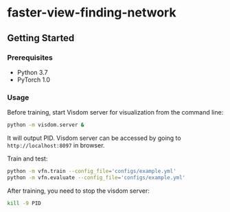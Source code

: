 # faster-view-finding-network

## Getting Started

### Prerequisites

- Python 3.7
- PyTorch 1.0

### Usage

Before training, start Visdom server for visualization from the command 
line:

```bash
python -m visdom.server &
```

It will output PID. Visdom server can be accessed by going to 
`http://localhost:8097` in browser. 

Train and test:

```bash
python -m vfn.train --config_file='configs/example.yml'
python -m vfn.evaluate --config_file='configs/example.yml'
```

After training, you need to stop the visdom server:

```bash
kill -9 PID
```
